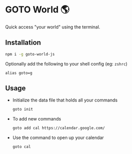 # GOTO World 🌎

Quick access "your world" using the terminal.

## Installation

```sh
npm i -g goto-world-js 
```

Optionally add the following to your shell config (eg: `zshrc`)
```zshrc
alias goto=g
```

## Usage

* Initialize the data file that holds all your commands
  ```sh
  goto init
  ```
* To add new commands
  ```sh
  goto add cal https://calendar.google.com/
  ```
* Use the command to open up your calendar
  ```sh 
  goto cal
  ```




